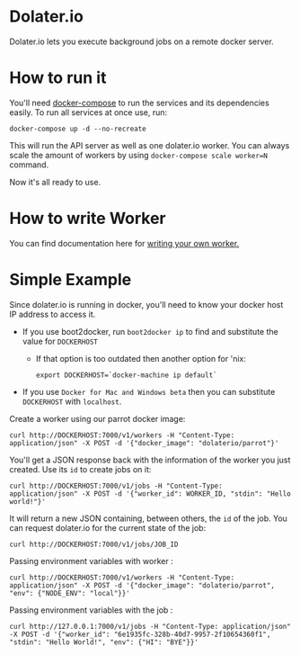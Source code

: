 # Dolater.io

Dolater.io lets you execute background jobs on a remote docker server.

# How to run it

You'll need [docker-compose](https://docs.docker.com/compose/) to run the services and its dependencies easily. To run all services at once use, run:

```
docker-compose up -d --no-recreate
```

This will run the API server as well as one dolater.io worker. You can always scale the amount of workers by using `docker-compose scale worker=N` command.

Now it's all ready to use.

# How to write Worker

You can find documentation here for [writing your own worker.](https://github.com/ShoppinPal/dolaterio/blob/master/docs/write_a_worker.md)

# Simple Example

Since dolater.io is running in docker, you'll need to know your docker host IP address to access it.
* If you use boot2docker, run `boot2docker ip` to find and substitute the value for `DOCKERHOST`
  * If that option is too outdated then another option for 'nix:

    ```
    export DOCKERHOST=`docker-machine ip default`
    ```
* If you use `Docker for Mac and Windows beta` then you can substitute `DOCKERHOST` with `localhost`.

Create a worker using our parrot docker image:

```
curl http://DOCKERHOST:7000/v1/workers -H "Content-Type: application/json" -X POST -d '{"docker_image": "dolaterio/parrot"}'
```

You'll get a JSON response back with the information of the worker you just created. Use its `id` to create jobs on it:

```
curl http://DOCKERHOST:7000/v1/jobs -H "Content-Type: application/json" -X POST -d '{"worker_id": WORKER_ID, "stdin": "Hello world!"}'
```

It will return a new JSON containing, between others, the `id` of the job. You can request dolater.io for the current state of the job:

```
curl http://DOCKERHOST:7000/v1/jobs/JOB_ID
```

Passing environment variables with worker :

```
curl http://DOCKERHOST:7000/v1/workers -H "Content-Type: application/json" -X POST -d '{"docker_image": "dolaterio/parrot", "env": {"NODE_ENV": "local"}}'
```

Passing environment variables with the job :

```
curl http://127.0.0.1:7000/v1/jobs -H "Content-Type: application/json" -X POST -d '{"worker_id": "6e1935fc-328b-40d7-9957-2f10654360f1", "stdin": "Hello World!", "env": {"HI": "BYE"}}'
```

